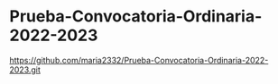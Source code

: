 # Prueba-Convocatoria-Ordinaria-2022-2023
https://github.com/maria2332/Prueba-Convocatoria-Ordinaria-2022-2023.git

